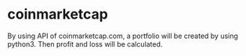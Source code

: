 # coinmarketcap

By using API of coinmarketcap.com, a portfolio will be created by using python3. Then profit and loss will be calculated.
